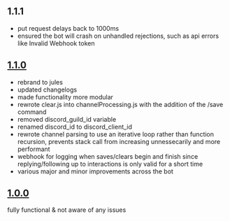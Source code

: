 ## 1.1.1

- put request delays back to 1000ms
- ensured the bot will crash on unhandled rejections, such as api errors like Invalid Webhook token

## [1.1.0](https://github.com/06000208/jules/releases/tag/1.1.0)

- rebrand to jules
- updated changelogs
- made functionality more modular
- rewrote clear.js into channelProcessing.js with the addition of the /save command
- removed discord_guild_id variable
- renamed discord_id to discord_client_id
- rewrote channel parsing to use an iterative loop rather than function recursion, prevents stack call from increasing unnessecarily and more performant
- webhook for logging when saves/clears begin and finish since replying/following up to interactions is only valid for a short time
- various major and minor improvements across the bot

## [1.0.0](https://github.com/06000208/jules/releases/tag/1.0.0)

fully functional & not aware of any issues
